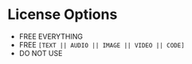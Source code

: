 # License Options

- FREE EVERYTHING
- FREE `[TEXT || AUDIO || IMAGE || VIDEO || CODE]`
- DO NOT USE
